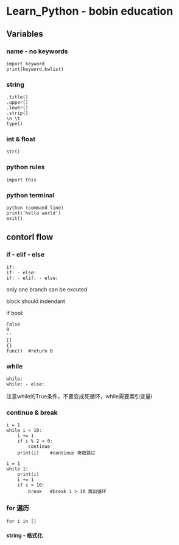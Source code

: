 # Learn_Python - bobin education
## Variables
### name - no keywords
	import keyword
	print(keyword.kwlist)
### string
	.title()
	.upper()
	.lower()
	.strip()
 	\n \t
 	type()
### int & float
	str()
### python rules
	import this
### python terminal
	python (command line)
	print('hello world')
	exit()
## contorl flow
### if - elif - else
	if:
	if: - else:
	if: - elif: - else:
only one branch can be excuted

block should indendant

if bool:

	False
	0
	''
	[]
	{}
	func()	#return 0
### while 
	while:
	while: - else:
注意while的True条件，不要变成死循环，while需要索引变量i

### continue & break

	i = 1
	while i < 10:
		i += 1
		if i % 2 > 0:
			continue
		print(i)	#continue 奇数跳过

	i = 1
	while 1:
		print(i)
		i += 1
		if i > 10:
			break	#break i > 10 跳出循环
		
### for 遍历
	for i in []
#### string - 格式化

	




	
	
	
